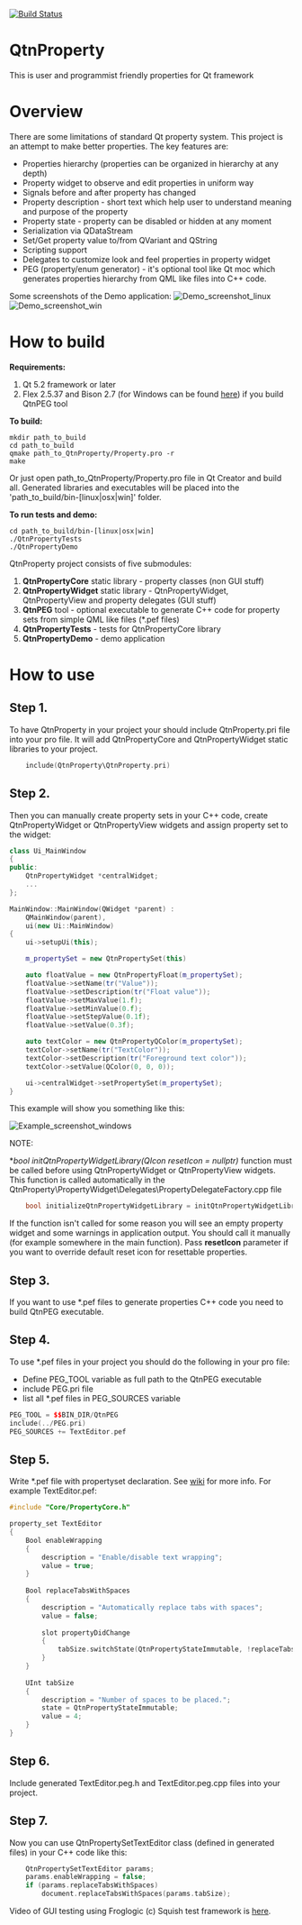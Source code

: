 [![Build Status](https://travis-ci.org/lexxmark/QtnProperty.svg?branch=master)](https://travis-ci.org/lexxmark/QtnProperty)

# QtnProperty
This is user and programmist friendly properties for Qt framework
# Overview
There are some limitations of standard Qt property system.
This project is an attempt to make better properties.
The key features are:

* Properties hierarchy (properties can be organized in hierarchy at any depth)
* Property widget to observe and edit properties in uniform way
* Signals before and after property has changed
* Property description - short text which help user to understand meaning and purpose of the property
* Property state - property can be disabled or hidden at any moment
* Serialization via QDataStream
* Set/Get property value to/from QVariant and QString
* Scripting support
* Delegates to customize look and feel properties in property widget
* PEG (property/enum generator) - it's optional tool like Qt moc which generates properties hierarchy from QML like files into C++ code.

Some screenshots of the Demo application:
![Demo_screenshot_linux](Docs/img/Demo1.png)
![Demo_screenshot_win](Docs/img/DemoWin.png)

# How to build
**Requirements:**

1. Qt 5.2 framework or later
2. Flex 2.5.37 and Bison 2.7 (for Windows can be found [here](http://sourceforge.net/projects/winflexbison/)) if you build QtnPEG tool

**To build:**
  
    mkdir path_to_build
    cd path_to_build
    qmake path_to_QtnProperty/Property.pro -r
    make

Or just open path\_to\_QtnProperty/Property.pro file in Qt Creator and build all.
Generated libraries and executables will be placed into the 'path\_to\_build/bin-[linux|osx|win]' folder.
  
**To run tests and demo:**

    cd path_to_build/bin-[linux|osx|win]
    ./QtnPropertyTests
    ./QtnPropertyDemo

QtnProperty project consists of five submodules:

1. **QtnPropertyCore** static library - property classes (non GUI stuff)
2. **QtnPropertyWidget** static library - QtnPropertyWidget, QtnPropertyView and property delegates (GUI stuff)
3. **QtnPEG** tool - optional executable to generate C++ code for property sets from simple QML like files (*.pef files)
4. **QtnPropertyTests** - tests for QtnPropertyCore library
5. **QtnPropertyDemo** - demo application

# How to use

## Step 1.
To have QtnProperty in your project your should include QtnProperty.pri file into your pro file. It will add QtnPropertyCore and QtnPropertyWidget static libraries to your project.
```C++
    include(QtnProperty\QtnProperty.pri)
```

## Step 2.
Then you can manually create property sets in your C++ code, create QtnPropertyWidget or QtnPropertyView widgets and assign property set to the widget:

```C++
class Ui_MainWindow
{
public:
    QtnPropertyWidget *centralWidget;
    ...
};

MainWindow::MainWindow(QWidget *parent) :
    QMainWindow(parent),
    ui(new Ui::MainWindow)
{
    ui->setupUi(this);

    m_propertySet = new QtnPropertySet(this)

    auto floatValue = new QtnPropertyFloat(m_propertySet);
    floatValue->setName(tr("Value"));
    floatValue->setDescription(tr("Float value"));
    floatValue->setMaxValue(1.f);
    floatValue->setMinValue(0.f);
    floatValue->setStepValue(0.1f);
    floatValue->setValue(0.3f);

    auto textColor = new QtnPropertyQColor(m_propertySet);
    textColor->setName(tr("TextColor"));
    textColor->setDescription(tr("Foreground text color"));
    textColor->setValue(QColor(0, 0, 0));

    ui->centralWidget->setPropertySet(m_propertySet);
}
```
This example will show you something like this:

![Example_screenshot_windows](Docs/img/Example1.png)

NOTE:

**bool initQtnPropertyWidgetLibrary(QIcon *resetIcon = nullptr)** function must be called before using QtnPropertyWidget or QtnPropertyView widgets. This function is called automatically in the QtnProperty\PropertyWidget\Delegates\PropertyDelegateFactory.cpp file
```C++
    bool initializeQtnPropertyWidgetLibrary = initQtnPropertyWidgetLibrary();
```

If the function isn't called for some reason you will see an empty property widget and some warnings in application output. You should call it manually (for example somewhere in the main function). Pass **resetIcon**  parameter if you want to override default reset icon for resettable properties.

## Step 3.
If you want to use *.pef files to generate properties C++ code you need to build QtnPEG executable.

## Step 4.
To use *.pef files in your project you should do the following in your pro file:

* Define PEG_TOOL variable as full path to the QtnPEG executable
* include PEG.pri file
* list all *.pef files in PEG_SOURCES variable

```C++
PEG_TOOL = $$BIN_DIR/QtnPEG
include(../PEG.pri)
PEG_SOURCES += TextEditor.pef
```

## Step 5.
Write *.pef file with propertyset declaration. See [wiki](https://github.com/lexxmark/QtnProperty/wiki/Property-Enum-file-format-(*.pef)) for more info. For example TextEditor.pef:
  
```C++
#include "Core/PropertyCore.h"

property_set TextEditor
{
    Bool enableWrapping
    {
        description = "Enable/disable text wrapping";
        value = true;
    }
    
    Bool replaceTabsWithSpaces
    {
        description = "Automatically replace tabs with spaces";
        value = false;
            
        slot propertyDidChange
        {
            tabSize.switchState(QtnPropertyStateImmutable, !replaceTabsWithSpaces);
        }
    }
    
    UInt tabSize
    {
        description = "Number of spaces to be placed.";
        state = QtnPropertyStateImmutable;
        value = 4;
    }
}
```
    
## Step 6.
Include generated TextEditor.peg.h and TextEditor.peg.cpp files into 
your project.

## Step 7.
Now you can use QtnPropertySetTextEditor class (defined in generated files) in your C++ code like this:
```C++
    QtnPropertySetTextEditor params;
    params.enableWrapping = false;
    if (params.replaceTabsWithSpaces)
        document.replaceTabsWithSpaces(params.tabSize);
```

Video of GUI testing using Froglogic (c) Squish test framework is [here](https://www.youtube.com/watch?v=lCmM13vPWBU).

